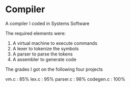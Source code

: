# Compiler
A compiler I coded in Systems Software

The required elements were:
  1. A virtual machine to execute commands
  2. A lexer to tokenize the symbols
  3. A parser to parse the tokens
  4. A assembler to generate code

The grades I got on the following four projects

vm.c : 85%
lex.c : 95%
parser.c : 98%
codegen.c : 100%
